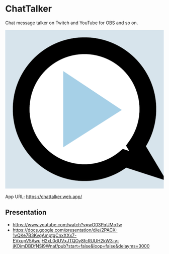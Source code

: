 # ChatTalker

Chat message talker on Twitch and YouTube for OBS and so on.

[![ChatTalker Logo](/src/icon.png 'ChatTaler Logo')](https://chattalker.web.app/)

App URL: <https://chattalker.web.app/>

## Presentation

- <https://www.youtube.com/watch?v=wO03PqUMoTw>
- <https://docs.google.com/presentation/d/e/2PACX-1vQKe7B3KvgAmptgCnxXXx7-EVxupV5AwujH2xL0dUVxJTQOy8fcRUUH2kW3-y-jKOimDBDfNSl9Wnaf/pub?start=false&loop=false&delayms=3000>
